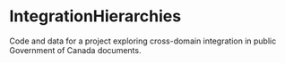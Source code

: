 # IntegrationHierarchies
 Code and data for a project exploring cross-domain integration in public Government of Canada documents.
